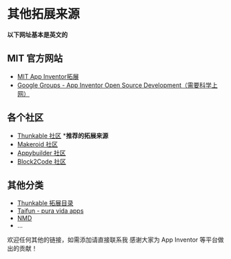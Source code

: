 # 其他拓展来源

**以下网址基本是英文的**

## MIT 官方网站

* [MIT App Inventor拓展](http://appinventor.mit.edu/extensions/)
* [Google Groups - App Inventor Open Source Development（需要科学上网）](https://groups.google.com/forum/#!forum/app-inventor-open-source-dev)

## 各个社区

* [Thunkable 社区](https://community.thunkable.com) ***推荐的拓展来源**
* [Makeroid 社区](https://community.makeroid.io/)
* [Appybuilder 社区](https://community.appybuilder.com/)
* [Block2Code 社区](https://community.block2code.com/)

## 其他分类

* [Thunkable 拓展目录](http://extensiondirectory.com/)
* [Taifun - pura vida apps](https://puravidaapps.com/extensions.php)
* [NMD](https://nmd-apps.jimdo.com/extensions/)
* ...


欢迎任何其他的链接，如需添加请直接联系我
感谢大家为 App Inventor 等平台做出的贡献！
